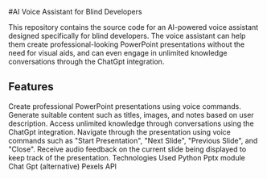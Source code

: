 #AI Voice Assistant for Blind Developers


This repository contains the source code for an AI-powered voice assistant designed specifically for blind developers. The voice assistant can help them create professional-looking PowerPoint presentations without the need for visual aids, and can even engage in unlimited knowledge conversations through the ChatGpt integration.

## Features
Create professional PowerPoint presentations using voice commands.
Generate suitable content such as titles, images, and notes based on user description.
Access unlimited knowledge through conversations using the ChatGpt integration.
Navigate through the presentation using voice commands such as "Start Presentation", "Next Slide", "Previous Slide", and "Close".
Receive audio feedback on the current slide being displayed to keep track of the presentation.
Technologies Used
Python
Pptx module
Chat Gpt (alternative)
Pexels API
